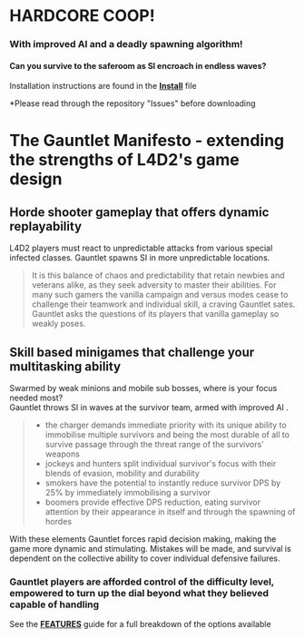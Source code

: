 # HARDCORE COOP!  
  
### With improved AI and a deadly spawning algorithm!  

#### Can you survive to the saferoom as SI encroach in endless waves?  

Installation instructions are found in the 
**[Install](/INSTALL.md)** file  

*Please read through the repository "Issues" before downloading   
# The Gauntlet Manifesto - extending the strengths of L4D2's game design 


## Horde shooter gameplay that offers dynamic replayability

L4D2 players must react to unpredictable attacks from various special infected classes. 
Gauntlet spawns SI in more unpredictable locations.

>It is this balance of chaos and predictability that retain newbies and veterans alike, as they seek adversity to master their abilities. For many such gamers the vanilla campaign and versus modes cease to challenge their teamwork and individual skill, a craving Gauntlet sates.  
Gauntlet asks the questions of its players that vanilla gameplay so weakly poses.  
 
## Skill based minigames that challenge your multitasking ability

Swarmed by weak minions and mobile sub bosses, where is your focus needed most?  
Gauntlet throws SI in waves at the survivor team, armed with improved AI .
  
> - the charger demands immediate priority with its unique ability to immobilise multiple survivors and being the most durable of all to survive passage through the threat range of the survivors' weapons  
> - jockeys and hunters split individual survivor's focus with their blends of evasion, mobility and durability  
> - smokers have the potential to instantly reduce survivor DPS by 25% by immediately immobilising a survivor  
> - boomers provide effective DPS reduction, eating survivor attention by their appearance in itself and through the spawning of hordes

With these elements Gauntlet forces rapid decision making, making the game more dynamic and stimulating. 
Mistakes will be made, and survival is dependent on the collective ability to cover individual defensive failures. 

### Gauntlet players are afforded control of the difficulty level, empowered to turn up the dial beyond what they believed capable of handling  
See the **[FEATURES](/FEATURES.md)** guide for a full breakdown of the options available

